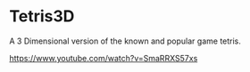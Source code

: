 Tetris3D
========

A 3 Dimensional version of the known and popular game tetris.

https://www.youtube.com/watch?v=SmaRRXS57xs
